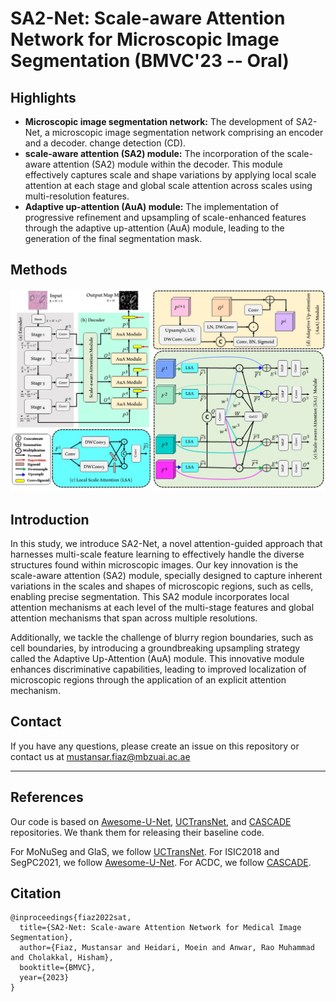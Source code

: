 # SA2-Net: Scale-aware Attention Network for Microscopic Image Segmentation (BMVC'23 -- Oral)

Highlights
-----------------
- **Microscopic image segmentation network:** The development of SA2-Net, a microscopic image segmentation network comprising an encoder and a decoder.
change detection (CD).
- **scale-aware attention (SA2) module:** The incorporation of the scale-aware attention (SA2) module within the decoder. This module effectively captures scale and shape variations by applying local scale attention at each stage and global scale attention across scales using multi-resolution features.
- **Adaptive up-attention (AuA) module:** The implementation of progressive refinement and upsampling of scale-enhanced features through the adaptive up-attention (AuA) module, leading to the generation of the final segmentation mask.

Methods
-----------------
<img width="1096" alt="image" src="https://github.com/mustansarfiaz/SA2-Net/blob/main/SA2-Net.jpg">

Introduction
-----------------
In this study, we introduce SA2-Net, a novel attention-guided approach that harnesses multi-scale feature learning to effectively handle the diverse structures found within microscopic images. Our key innovation is the scale-aware attention (SA2) module, specially designed to capture inherent variations in the scales and shapes of microscopic regions, such as cells, enabling precise segmentation. This SA2 module incorporates local attention mechanisms at each level of the multi-stage features and global attention mechanisms that span across multiple resolutions.

Additionally, we tackle the challenge of blurry region boundaries, such as cell boundaries, by introducing a groundbreaking upsampling strategy called the Adaptive Up-Attention (AuA) module. This innovative module enhances discriminative capabilities, leading to improved localization of microscopic regions through the application of an explicit attention mechanism.

## Contact
If you have any questions, please create an issue on this repository or contact us at mustansar.fiaz@mbzuai.ac.ae

<hr />

## References
Our code is based on [Awesome-U-Net](https://github.com/NITR098/Awesome-U-Net),  [UCTransNet](https://github.com/McGregorWwww/UCTransNet), and [CASCADE](https://github.com/SLDGroup/CASCADE/tree/main)   repositories. We thank them for releasing their baseline code.

For MoNuSeg and GlaS, we follow [UCTransNet](https://github.com/McGregorWwww/UCTransNet).
For ISIC2018 and SegPC2021, we follow [Awesome-U-Net](https://github.com/NITR098/Awesome-U-Net).
For ACDC, we follow [CASCADE](https://github.com/SLDGroup/CASCADE/tree/main).




## Citation

```
@inproceedings{fiaz2022sat,
  title={SA2-Net: Scale-aware Attention Network for Medical Image Segmentation},
  author={Fiaz, Mustansar and Heidari, Moein and Anwar, Rao Muhammad and Cholakkal, Hisham},
  booktitle={BMVC},
  year={2023}
}
